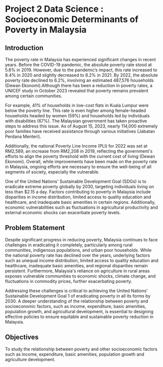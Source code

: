 # Project 2 Data Science : Socioeconomic Determinants of Poverty in Malaysia

## **Introduction** 

The poverty rate in Malaysia has experienced significant changes in recent years. Before the COVID-19 pandemic, the absolute poverty rate stood at 5.6% in 2019. However, due to the pandemic’s impact, this rate increased to 8.4% in 2020 and slightly decreased to 8.2% in 2021. By 2022, the absolute poverty rate declined to 6.2%, involving an estimated 487,576 households (Dewan Ekonomi).Although there has been a reduction in poverty rates, a UNICEF study in October 2023 revealed that poverty remains prevalent among certain communities. 

For example, 41% of households in low-cost flats in Kuala Lumpur were below the poverty line. This rate is even higher among female-headed households headed by women (59%) and households led by individuals with disabilities (67%). The Malaysian government has taken proactive steps to address this issue. As of August 15, 2023, nearly 114,000 extremely poor families have received assistance through various initiatives (Jabatan Perdana Menteri). 

Additionally, the national Poverty Line Income (PLI) for 2022 was set at RM2,589, an increase from RM2,208 in 2019, reflecting the government's efforts to align the poverty threshold with the current cost of living (Dewan Ekonomi). Overall, while improvements have been made on the poverty rate in Malaysia, ongoing efforts are necessary to ensure the well-being of all segments of society, especially the vulnerable. 

One of the United Nations' Sustainable Development Goal (SDGs) is to eradicate extreme poverty globally by 2030, targeting individuals living on less than $2.15 a day.  Factors contributing to poverty in Malaysia include disparities in income distribution, limited access to quality education and healthcare, and inadequate basic amenities in certain regions. Additionally, economic vulnerabilities such as fluctuations in agricultural productivity and external economic shocks can exacerbate poverty levels. 

## **Problem Statement**

Despite significant progress in reducing poverty, Malaysia continues to face challenges in eradicating it completely, particularly among rural communities, indigenous populations, and urban poor households. While the national poverty rate has declined over the years, underlying factors such as unequal income distribution, limited access to quality education and healthcare, inadequate basic amenities, and regional disparities remain persistent. Furthermore, Malaysia's reliance on agriculture in rural areas exposes vulnerable communities to economic shocks, climate change, and fluctuations in commodity prices, further exacerbating poverty. 

Addressing these challenges is critical to achieving the United Nations' Sustainable Development Goal 1 of eradicating poverty in all its forms by 2030. A deeper understanding of the relationship between poverty and socioeconomic factors, such as income, expenditure, basic amenities, population growth, and agricultural development, is essential to designing effective policies to ensure equitable and sustainable poverty reduction in Malaysia.

## **Objectives** 

To study the relationship between poverty and other socioeconomic factors such as income, expenditure, basic amenities, population growth and agriculture development.

